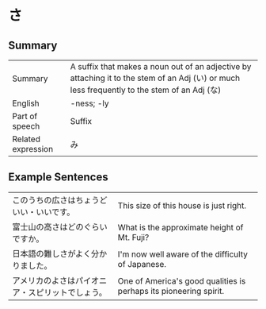 # さ

## Summary

<table><tr>   <td>Summary</td>   <td>A suffix that makes a noun out of an adjective by attaching it to the stem of an Adj (い) or much less frequently to the stem of an Adj (な)</td></tr><tr>   <td>English</td>   <td>-ness; -ly</td></tr><tr>   <td>Part of speech</td>   <td>Suffix</td></tr><tr>   <td>Related expression</td>   <td>み</td></tr></table>

## Example Sentences

<table><tr>   <td>このうちの広さはちょうどいい・いいです。</td>   <td>This size of this house is just right.</td></tr><tr>   <td>富士山の高さはどのぐらいですか。</td>   <td>What is the approximate height of Mt. Fuji?</td></tr><tr>   <td>日本語の難しさがよく分かりました。</td>   <td>I'm now well aware of the difficulty of Japanese.</td></tr><tr>   <td>アメリカのよさはパイオニア・スピリットでしょう。</td>   <td>One of America's good qualities is perhaps its pioneering spirit.</td></tr></table>

